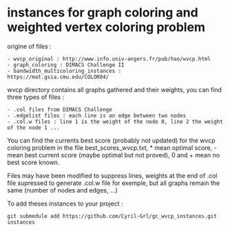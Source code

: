 # instances for graph coloring and weighted vertex coloring problem

origine of files :
	
	- wvcp_original : http://www.info.univ-angers.fr/pub/hao/wvcp.html
	- graph_coloring : DIMACS Challenge II 
	- bandwidth_multicoloring_instances : https://mat.gsia.cmu.edu/COLOR04/

wvcp directory contains all graphs gathered and their weights, you can find three types of files :
	
	- .col files from DIMACS Challenge
	- .edgelist files : each line is an edge between two nodes
	- .col.w files : line 1 is the weight of the node 0, line 2 the weight of the node 1 ...

You can find the currents best score (probably not updated) for the wvcp coloring problem in the file best_scores_wvcp.txt, * mean optimal score, - mean best current score (maybe optimal but not proved), 0 and + mean no best score known.

Files may have been modified to suppress lines, weights at the end of .col file supressed to generate .col.w file for exemple, but all graphs remain the same (number of nodes and edges, ...)

To add theses instances to your project :

	git submodule add https://github.com/Cyril-Grl/gc_wvcp_instances.git instances
